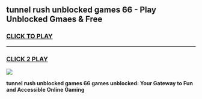 
## tunnel rush unblocked games 66 - Play Unblocked Gmaes & Free
<h3>
<a href="https://premium.freeplayer.one?title=tunnel_rush_unblocked_games_66&ref=20F">CLICK TO PLAY</a></h3>
<hr>

<h3>
<a href="https://premium.freeplayer.one?title=tunnel_rush_unblocked_games_66&ref=20F">CLICK 2 PLAY</a>
  
</h3>

<a href="https://premium.freeplayer.one?title=tunnel_rush_unblocked_games_66&ref=20F/"><img src="https://clearcache.store/games.png"></a>


**tunnel rush unblocked games 66 games unblocked: Your Gateway to Fun and Accessible Online Gaming**
